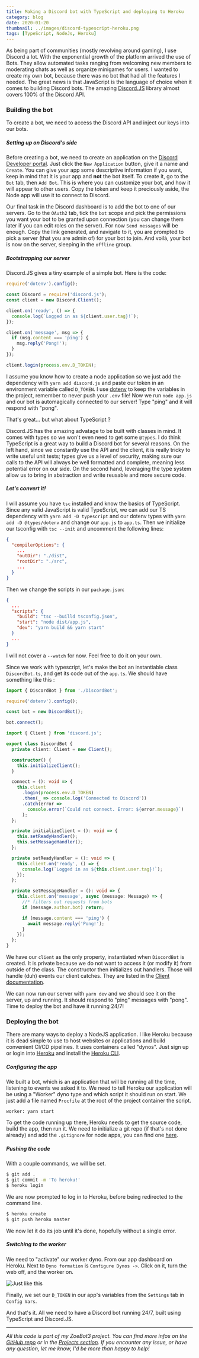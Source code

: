 ```yaml
---
title: Making a Discord bot with TypeScript and deploying to Heroku
category: blog
date: 2020-01-20
thumbnail: ../images/discord-typescript-heroku.png
tags: [TypeScript, NodeJs, Heroku]
---
```


As being part of communities (mostly revolving around gaming), I use Discord a lot. With the exponential growth of the platform arrived the use of Bots. They allow automated tasks ranging from welcoming new members to moderating chats as well as organize minigames for users. I wanted to create my own bot, because there was no bot that had all the features I needed. The great news is that JavaScript is the language of choice when it comes to building Discord bots. The amazing [Discord.JS](https://discord.js.org/) library almost covers 100% of the Discord API.

### Building the bot

To create a bot, we need to access the Discord API and inject our keys into our bots.

##### Setting up on Discord's side

Before creating a bot, we need to create an application on the [Discord Developer portal](https://discordapp.com/developers/applications). Just click the `New Application` button, give it a name and `Create`. You can give your app some descriptive information if you want, keep in mind that it is your app and **not** the bot itself. To create it, go to the `Bot` tab, then `Add Bot`. This is where you can customize your bot, and how it will appear to other users. Copy the token and keep it preciously aside, the Node app will use it to connect to Discord.

Our final task in the Discord dashboard is to add the bot to one of our servers. Go to the `OAuth2` tab, tick the `bot` scope and pick the permissions you want your bot to be granted upon connection (you can change them later if you can edit roles on the server). For now `Send messages` will be enough. Copy the link generated, and navigate to it, you are prompted to pick a server (that you are admin of) for your bot to join. And voilà, your bot is now on the server, sleeping in the `offline` group.

##### Bootstrapping our server

Discord.JS gives a tiny example of a simple bot. Here is the code:

```javascript:title=src/app.js
require('dotenv').config();

const Discord = require('discord.js');
const client = new Discord.Client();

client.on('ready', () => {
  console.log(`Logged in as ${client.user.tag}!`);
});

client.on('message', msg => {
  if (msg.content === 'ping') {
    msg.reply('Pong!');
  }
});

client.login(process.env.D_TOKEN);
```

I assume you know how to create a node application so we just add the dependency with `yarn add discord.js` and paste our token in an environment variable called `D_TOKEN`. I use [dotenv](https://www.npmjs.com/package/dotenv) to keep the variables in the project, remember to never push your `.env` file! Now we run `node app.js` and our bot is automagically connected to our server! Type "ping" and it will respond with "pong".

That's great... but what about TypeScript ?

Discord.JS has the amazing advatage to be built with classes in mind. It comes with types so we won't even need to get some `@types`. I do think TypeScript is a great way to build a Discord bot for several reasons. On the left hand, since we constantly use the API and the client, it is really tricky to write useful unit tests; types give us a level of security, making sure our calls to the API will always be well formatted and complete, meaning less potential error on our side. On the second hand, leveraging the type system allow us to bring in abstraction and write reusable and more secure code.

##### Let's convert it!

I will assume you have `tsc` installed and know the basics of TypeScript. Since any valid JavaScript is valid TypeScript, we can add our TS dependency with `yarn add -D typescript` and our dotenv types with `yarn add -D @types/dotenv` and change our `app.js` to `app.ts`. Then we initialize our tsconfig with `tsc --init` and uncomment the following lines:

```json:title=tsconfig.json
{
  "compilerOptions": {
    ...
    "outDir": "./dist",
    "rootDir": "./src",
    ...
  }
}
```

Then we change the scripts in our `package.json`:

```json:title=package.json
{
  ...
  "scripts": {
    "build": "tsc --builld tsconfig.json",
    "start": "node dist/app.js",
    "dev": "yarn build && yarn start"
  }
  ...
}
```

I will not cover a `--watch` for now. Feel free to do it on your own.

Since we work with typescript, let's make the bot an instantiable class `DiscordBot.ts`, and get its code out of the `app.ts`. We should have something like this :

```typescript:title=src/app.ts
import { DiscordBot } from './DiscordBot';

require('dotenv').config();

const bot = new DiscordBot();

bot.connect();
```

```typescript:title=src/DiscordBot.ts
import { Client } from 'discord.js';

export class DiscordBot {
  private client: Client = new Client();

  constructor() {
    this.initializeClient();
  }

  connect = (): void => {
    this.client
      .login(process.env.D_TOKEN)
      .then(_ => console.log('Connected to Discord'))
      .catch(error =>
        console.error(`Could not connect. Error: ${error.message}`)
      );
  };

  private initializeClient = (): void => {
    this.setReadyHandler();
    this.setMessageHandler();
  };

  private setReadyHandler = (): void => {
    this.client.on('ready', () => {
      console.log(`Logged in as ${this.client.user.tag}!`);
    });
  };

  private setMessageHandler = (): void => {
    this.client.on('message', async (message: Message) => {
      //* filters out requests from bots
      if (message.author.bot) return;

      if (message.content === 'ping') {
        await message.reply('Pong!');
      }
    });
  };
}
```

We have our `client` as the only property, instantiated when `DiscordBot` is created. It is private because we do not want to access it (or modify it) from outside of the class. The constructor then initializes out handlers. Those will handle (duh) events our client catches. They are listed in the [Client documentation](https://discord.js.org/#/docs/main/stable/class/Client).

We can now run our server with `yarn dev` and we should see it on the server, up and running. It should respond to "ping" messages with "pong". Time to deploy the bot and have it running 24/7!

### Deploying the bot

There are many ways to deploy a NodeJS application. I like Heroku because it is dead simple to use to host websites or applications and build convenient CI/CD pipelines. It uses containers called "dynos". Just sign up or login into [Heroku](https://id.heroku.com/login) and install the [Heroku CLI](https://devcenter.heroku.com/articles/heroku-cli#download-and-install).

##### Configuring the app

We built a bot, which is an application that will be running all the time, listening to events we asked it to. We need to tell Heroku our application will be using a "Worker" dyno type and which script it should run on start. We just add a file named `Procfile` at the root of the project container the script.

```yaml:title=Procfile
worker: yarn start
```

To get the code running up there, Heroku needs to get the source code, build the app, then run it. We need to initialize a git repo (if that's not done already) and add the `.gitignore` for node apps, you can find one [here](https://www.gitignore.io/api/node).

##### Pushing the code

With a couple commands, we will be set.

```bash
$ git add .
$ git commit -m 'To heroku!'
$ heroku login
```

We are now prompted to log in to Heroku, before being redirected to the command line.

```bash
$ heroku create
$ git push heroku master
```

We now let it do its job until it's done, hopefully without a single error.

##### Switching to the worker

We need to "activate" our worker dyno. From our app dashboard on Heroku. Next to `Dyno formation` is `Configure Dynos ->`. Click on it, turn the web off, and the worker on.

![Just like this](../images/heroku-dynos-discord.png)

Finally, we set our `D_TOKEN` in our app's variables from the `Settings` tab in `Config Vars`.

And that's it. All we need to have a Discord bot running 24/7, built using TypeScript and Discord.JS.

---

_All this code is part of my ZoeBot3 project. You can find more infos on the [GitHub repo](https://github.com/prazdevs/zoebot3) or in the [Projects section](https://praz.dev/projects). If you encounter any issue, or have any question, let me know, I'd be more than happy to help!_
